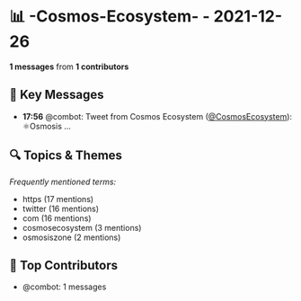 # 📊 -Cosmos-Ecosystem- - 2021-12-26
**1 messages** from **1 contributors**

## 💬 Key Messages
- **17:56** @combot: Tweet from Cosmos Ecosystem ([@CosmosEcosystem](https://twitter.com/CosmosEcosystem)):
⚛️Osmosis ...

## 🔍 Topics & Themes
*Frequently mentioned terms:*
- https (17 mentions)
- twitter (16 mentions)
- com (16 mentions)
- cosmosecosystem (3 mentions)
- osmosiszone (2 mentions)

## 👥 Top Contributors
- @combot: 1 messages